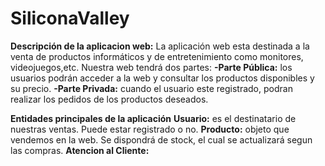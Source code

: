 # SiliconaValley

**Descripción de la aplicacion web:**
La aplicación web esta destinada a la venta de productos informáticos y de entretenimiento como monitores,     
videojuegos,etc. Nuestra web tendrá dos partes:
  **-Parte Pública:** los usuarios podrán acceder a la web y consultar los productos disponibles y su precio.
  **-Parte Privada:** cuando el usuario este registrado, podran realizar los pedidos de los productos deseados.

**Entidades principales de la aplicación**
  **Usuario:** es el destinatario de nuestras ventas. Puede estar registrado o no.
  **Producto:** objeto que vendemos en la web. Se dispondrá de stock, el cual se actualizará segun las compras.
  **Atencion al Cliente:**
